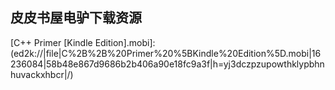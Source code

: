 ## 皮皮书屋电驴下载资源 

[Harry Potter and the  Prisoner of Azkaban.pdf]: (ed2k://|file|Harry%20Potter%20and%20the%20%20Prisoner%20of%20Azkaban.pdf|4478241|4231c3e3b72524dffe54e486b15b8f40|h=zm5jvgwtjyvv65stsn7vfi6qnamdrjau|/)

[Flask Web Development.pdf]: (ed2k://|file|Flask%20Web%20Development.pdf|8864692|1afeaab919c0ce557c753627c39194cd|h=aujon45czaf6phloodcrwpjzfzcqny4u|/)

[Seven Deadliest Network Attacks.pdf]: (ed2k://|file|Seven%20Deadliest%20Network%20Attacks.pdf|7307304|a26b275aac717248ccaae9ecbb9f2d8c|h=tq7fw4l5xayhttwxkfukmukg65g7edlq|/)

[Drupal Web Services.pdf]: (ed2k://|file|Drupal%20Web%20Services.pdf|7057270|a2a84bf964493554c707d10888aa8795|h=pcina7lwdlqrzwo3ugotrmiqviay2pg7|/)

[用 TCP_IP 进行网际互联, 第2卷, 第3版.pdf]: (ed2k://|file|%E7%94%A8%20TCP_IP%20%E8%BF%9B%E8%A1%8C%E7%BD%91%E9%99%85%E4%BA%92%E8%81%94%2C%20%E7%AC%AC2%E5%8D%B7%2C%20%E7%AC%AC3%E7%89%88.pdf|11144975|b8e845cf45437a4021e382b2b1648436|h=rmbtugdj4cib5cntvmtkzm4pxmd2s3za|/)

[MOS 2013 Study Guide for Microsoft Access.pdf]: (ed2k://|file|MOS%202013%20Study%20Guide%20for%20Microsoft%20Access.pdf|7324777|e646a1357ae6c3ecc844f2eb3a552cd1|h=4uuk7rn53hrln64v7ul2nofa4unuv52x|/)

[pfSense 2 Cookbook.pdf]: (ed2k://|file|pfSense%202%20Cookbook.pdf|6568318|818027575c463b34715152d8a08f7ebd|h=llcjby4fay5pqx7dmfctcdxgzunt2tdi|/)

[HTML, XHTML, and CSS For The Absolute Beginner.pdf]: (ed2k://|file|HTML%2C%20XHTML%2C%20and%20CSS%20For%20The%20Absolute%20Beginner.pdf|10763724|9e7f570c9771bedb0a9356b370e67557|h=kl3a4mlgxvyovcp4lbuz5e5e2q3pvzg6|/)

[Safety Critical Computer Systems.pdf]: (ed2k://|file|Safety%20Critical%20Computer%20Systems.pdf|13260980|e31c856e867eaaecd1e2988503ac0b8a|h=xwgycf7r5svit5ecb3zp7svfok6e3gko|/)

[Adobe Creative Suite 4 Design Premium Classroom in a Book.pdf]: (ed2k://|file|Adobe%20Creative%20Suite%204%20Design%20Premium%20Classroom%20in%20a%20Book.pdf|28675485|d2b89bb478eb944f783e4fa5cc55dc0d|h=amzwgq5fsfxtn73bhtang2hqpogmufna|/)

[C++程序设计语言（特别版）.pdf]: (ed2k://|file|C%2B%2B%E7%A8%8B%E5%BA%8F%E8%AE%BE%E8%AE%A1%E8%AF%AD%E8%A8%80%EF%BC%88%E7%89%B9%E5%88%AB%E7%89%88%EF%BC%89.pdf|25349452|bfb86fc1959d90d399c64eadb7c6fa6a|h=sqbbgvaxmmw2554jwjprzgj76ahussll|/)

[MySQL Crash Course.chm]: (ed2k://|file|MySQL%20Crash%20Course.chm|472958|491fbfc5a1d3d35da3e1983e9f629974|h=erix6z6hw2z6zcy3syc7bykv6qfwe25l|/)

[Windows Server 2008 Active Directory Resource Kit.pdf]: (ed2k://|file|Windows%20Server%202008%20Active%20Directory%20Resource%20Kit.pdf|18882623|8ed66318b4b587d7c04171798b4084b8|h=id7ybt42t22ekdssyt57xm4yd4whd3oh|/)

[Advanced Bash-Scripting Guide.pdf]: (ed2k://|file|Advanced%20Bash-Scripting%20Guide.pdf|2619626|636a4aca805b194632b951fad8806544|h=zzag3nf4eszxzn4dklbybbvrxitg4guz|/)

[Linux Kernel Development, 2nd Edition.chm]: (ed2k://|file|Linux%20Kernel%20Development%2C%202nd%20Edition.chm|1348659|b881b757c64af43e07afb649a452ce84|h=2xh3kaaoydmmbk7rdpexaqtnzkxuxhf7|/)

[Programming in Lua.pdf]: (ed2k://|file|Programming%20in%20Lua.pdf|1803906|4425249adcca701d608c5084f2cba4d8|h=v5gxrbkmurylave66q4un3ictjt52irh|/)

[JasperReports 3.5 For Java Dvelopers.pdf]: (ed2k://|file|JasperReports%203.5%20For%20Java%20Dvelopers.pdf|8304530|d7e798d0a3ca34b8965ef20cfa8d2979|h=eryn73z4chm2lqw7okhet5usvasmkwxw|/)

[Eric Meyer谈CSS(卷2).pdf]: (ed2k://|file|Eric%20Meyer%E8%B0%88CSS%28%E5%8D%B72%29.pdf|43616574|a6244af5e1a24735a2caff067437072b|h=cvkdgbhl7g2rp7z7nfbrtwfyi6s2oaqq|/)

[Beginning XML Databases.chm]: (ed2k://|file|Beginning%20XML%20Databases.chm|23211238|a46637e45d79724d5db0610f1421c06f|h=gxhvbddps7osu6kufkowjluoxlch4fq6|/)

[A Project Guide to UX Design_ For user experience designers in the field or in the making (2nd Edition).pdf]: (ed2k://|file|A%20Project%20Guide%20to%20UX%20Design_%20For%20user%20experience%20designers%20in%20the%20field%20or%20in%20the%20making%20%282nd%20Edition%29.pdf|20360284|4313d534fbecf14321c05464eea79a41|h=3b5fylkxg3gb77vom6cnqhkomv2n5kzb|/)

[Metaprogramming Ruby Program Like the Ruby Pros.pdf]: (ed2k://|file|Metaprogramming%20Ruby%20Program%20Like%20the%20Ruby%20Pros.pdf|6664371|103f01ab34c508143ade2abed987ac35|h=lezdteiplq2b34kq7dctftqve5irvqkn|/)

[Data Mining with SQL Server 2005.pdf]: (ed2k://|file|Data%20Mining%20with%20SQL%20Server%202005.pdf|8991949|aa1f56d2d65e2a5158e87f6cd70a6bb7|h=t7s2mjd6xgu7cwqgb2di76txg6gxjlzt|/)

[Health Informatics.pdf]: (ed2k://|file|Health%20Informatics.pdf|2195938|601528cc7c7fe7c253f5e488413e2cc7|h=ild2eqo3hwwei2cov5e5adartrfwz2ac|/)

[算法导论第二版-part3.pdf]: (ed2k://|file|%E7%AE%97%E6%B3%95%E5%AF%BC%E8%AE%BA%E7%AC%AC%E4%BA%8C%E7%89%88-part3.pdf|51082369|819e013e6f939ace080c35998e6cd92f|h=pwvaq4wpuc6uhd3bsobp6s3wbfvzwte5|/)

[学vc编游戏.pdf]: (ed2k://|file|%E5%AD%A6vc%E7%BC%96%E6%B8%B8%E6%88%8F.pdf|7024528|fda60a869fbe5abc06c3fba6af24645f|h=hitjkjewi5qy5j64pvmgb2sldga3xh4n|/)

[Java Persistence with MyBatis 3.pdf]: (ed2k://|file|Java%20Persistence%20with%20MyBatis%203.pdf|1085917|d18dc6290c68e09f06a0713e288ec00a|h=jc2ucxvjgtbjhs4ufpe4li6vd2rncld2|/)

[MySQL Stored Procedure Programming.chm]: (ed2k://|file|MySQL%20Stored%20Procedure%20Programming.chm|4302370|dff03d6b6d84c42ed99fda545ee144ee|h=ozkhirb2u46khmmhgoo6l4n6i5ewdbx2|/)

[Beginning ArcGIS for Desktop Development using .NET.pdf]: (ed2k://|file|Beginning%20ArcGIS%20for%20Desktop%20Development%20using%20.NET.pdf|29384652|14f56ef9e46e7de6452867c69a9fcd23|h=awlhnqqzutikdc6szhynjmq6orgs4vhk|/)

[AutoCAD 2000使用指南.zip]: (ed2k://|file|AutoCAD%202000%E4%BD%BF%E7%94%A8%E6%8C%87%E5%8D%97.zip|12260617|e218f2d4445ed7d72dbcb1201231c852|h=mkb6i3augxguml3c6gpflxtmcccmrz7m|/)

[Flow_ The Psychology of Optimal Experience.pdf]: (ed2k://|file|Flow_%20The%20Psychology%20of%20Optimal%20Experience.pdf|2381240|e9e7cd62a1351d47a56c387a15220b1a|h=av6vikuio6luymxju7rbrhjdqrgiqpqn|/)

[Learning jQuery – Fourth Edition.pdf]: (ed2k://|file|Learning%20jQuery%20%E2%80%93%20Fourth%20Edition.pdf|5792706|507bacebf046c994e4e304945b179621|h=p2taai4vh2utzdqsbe2firl2oyahuctl|/)

[Web 2.0 Architectures.pdf]: (ed2k://|file|Web%202.0%20Architectures.pdf|6694461|55a3e3b931911266271a31d82eb46eb9|h=7db3djf7qk55sr5hwmfbh4jmf5s6d4rh|/)

[深入理解Linux网络技术内幕(ZIP卷1).pdf]: (ed2k://|file|%E6%B7%B1%E5%85%A5%E7%90%86%E8%A7%A3Linux%E7%BD%91%E7%BB%9C%E6%8A%80%E6%9C%AF%E5%86%85%E5%B9%95%28ZIP%E5%8D%B71%29.pdf|34603008|57cacbc59e111dca7e23069d37fe490b|h=d3aeq23efmu3mvirefx2geww36yaqxdy|/)

[有限元方法编程.pdf]: (ed2k://|file|%E6%9C%89%E9%99%90%E5%85%83%E6%96%B9%E6%B3%95%E7%BC%96%E7%A8%8B.pdf|8872773|96f799232c86f24df76e994b97f0c73b|h=q43bqz2yuyad2hdu2n5c3pmw2gc7gw36|/)

[Introducing Windows 8.pdf]: (ed2k://|file|Introducing%20Windows%208.pdf|8854400|97323e990910b0c80a56de3db86f68d7|h=equwqoojronqwkw6kajgmu4x2xagbln2|/)

[A Bug Hunter’s Diary_ A Guided Tour Through the Wilds of Software Security.pdf]: (ed2k://|file|A%20Bug%20Hunter%E2%80%99s%20Diary_%20A%20Guided%20Tour%20Through%20the%20Wilds%20of%20Software%20Security.pdf|5231957|c4ac23959d4cd4338fa245fe41d93dc4|h=qiltkhme2dj6vavrebdeobfx5lcd2z54|/)

[Debug Hacks 中文版.pdf]: (ed2k://|file|Debug%20Hacks%20%E4%B8%AD%E6%96%87%E7%89%88.pdf|13763408|b62edddf2cc5071a3a7a2aaf7655c612|h=ynwuahpb4kfvs3owcjpe2jd77yf72krt|/)

[Windows 高级调试.pdf]: (ed2k://|file|Windows%20%E9%AB%98%E7%BA%A7%E8%B0%83%E8%AF%95.pdf|48789426|04040cc46354cf42b11c82c7db21b487|h=3yjogtkginr7bmyehd5eyich2wyubthy|/)

[XML Schema (EPUB).pdf]: (ed2k://|file|XML%20Schema%20%28EPUB%29.pdf|1031823|9723767f5623709ba710f68656ec463d|h=qjimjwnktx2ab72nbmyvf5cpausr2x4d|/)

[Linux程序设计 _ 第4版（中文版）.pdf]: (ed2k://|file|Linux%E7%A8%8B%E5%BA%8F%E8%AE%BE%E8%AE%A1%20_%20%E7%AC%AC4%E7%89%88%EF%BC%88%E4%B8%AD%E6%96%87%E7%89%88%EF%BC%89.pdf|21808878|0ab813676b6dd948c4dfdd158947bf7d|h=4go3bzbrfabey5ylvqff337qzvw344pe|/)

[The Unicode Standard – Version 6.2.pdf]: (ed2k://|file|The%20Unicode%20Standard%20%E2%80%93%20Version%206.2.pdf|11592612|f1b7393aefb58bba533f8b91a9e0d8f4|h=43x5qcqji5yebywilv7wqpwyx4ihmsb6|/)

[Junos Security.pdf]: (ed2k://|file|Junos%20Security.pdf|13931120|89e5b546da097f0a244b8f0524416541|h=el6qxdrj3peafmpwle37mhehpi4t7lnh|/)

[Network Mergers and Migrations_ Junos Design and Implementation.pdf]: (ed2k://|file|Network%20Mergers%20and%20Migrations_%20Junos%20Design%20and%20Implementation.pdf|4012645|c38b535b88142d38bef357f54fc8dd85|h=gdsxzsfjdg3clpvizeipost7geu5f5tn|/)

[Enterprise Web Development.pdf]: (ed2k://|file|Enterprise%20Web%20Development.pdf|46213062|c0d7187504a02e8e379472a6e4885601|h=nmjwo7fl4lkx25ukcuonbfpsnbrsrzsi|/)

[Junos Enterprise Routing, 2nd Edition.pdf]: (ed2k://|file|Junos%20Enterprise%20Routing%2C%202nd%20Edition.pdf|14391887|426048a893f4f5f4dd576f42661ef5ae|h=n6dlix2p77niota2zgsgldskut4ucw4l|/)

[黑客攻防技术宝典 Web实战篇.pdf]: (ed2k://|file|%E9%BB%91%E5%AE%A2%E6%94%BB%E9%98%B2%E6%8A%80%E6%9C%AF%E5%AE%9D%E5%85%B8%20Web%E5%AE%9E%E6%88%98%E7%AF%87.pdf|39630070|e88553c69dd954167cd9a5f21975d868|h=hk7gylggfjnebxpc7cdergpzgx35h4ae|/)

[Processing 2_ Creative Programming Cookbook.pdf]: (ed2k://|file|Processing%202_%20Creative%20Programming%20Cookbook.pdf|6844635|1a01ced5e9964cd93bdb5595c1a8891e|h=xlufmlmfcu2ixxilcnbaneu6tvrmyk4x|/)

[Pro SharePoint Solution Development_ Combining .NET, SharePoint and Office 2007.pdf]: (ed2k://|file|Pro%20SharePoint%20Solution%20Development_%20Combining%20.NET%2C%20SharePoint%20and%20Office%202007.pdf|10494399|7b904fc19142e9e6612c61888d9a9230|h=ab45ifh57b3tx4wko7uqgwreklbl6mh4|/)

[JUNOS OS For Dummies, 2nd Edition.pdf]: (ed2k://|file|JUNOS%20OS%20For%20Dummies%2C%202nd%20Edition.pdf|2967485|a17d3baa5c081d803cff06645a533b48|h=eooxs6waknuzkgtq3j675g5h6ijrq2us|/)

[软件调试的艺术.pdf]: (ed2k://|file|%E8%BD%AF%E4%BB%B6%E8%B0%83%E8%AF%95%E7%9A%84%E8%89%BA%E6%9C%AF.pdf|7817471|cb94aeeedf9c0ef442e6fcd689bd85b2|h=blsygxcskmcb2sqntgxxapul7yeecxxl|/)

[Sams Teach Yourself Google Places in 10 Minutes.pdf]: (ed2k://|file|Sams%20Teach%20Yourself%20Google%20Places%20in%2010%20Minutes.pdf|6725507|04a25c7f6407d19eeca7d1750deccfe4|h=y6v6d2ik4dz2gajhm5irmfxmdpql2mpu|/)

[Juniper MX Series.pdf]: (ed2k://|file|Juniper%20MX%20Series.pdf|11755976|5d07877ca3c3105a0e15ca2df91cc088|h=hwuw37nlp6b22srx4sluj74sbx7r5lbc|/)

[Apache Server 2 Bible.pdf]: (ed2k://|file|Apache%20Server%202%20Bible.pdf|3611920|229e26299b53ca345279cc43381d03ba|h=hagwql4kpruynifgn6or34h3dhpvfdqy|/)

[实战Nginx：取代Apache的高性能Web服务器.pdf]: (ed2k://|file|%E5%AE%9E%E6%88%98Nginx%EF%BC%9A%E5%8F%96%E4%BB%A3Apache%E7%9A%84%E9%AB%98%E6%80%A7%E8%83%BDWeb%E6%9C%8D%E5%8A%A1%E5%99%A8.pdf|15989006|315829a66d6b7441ef6ff6e117b06f00|h=5xf6ocqk3k26vl3c2gqughdqija5eflb|/)

[Engineering a Compiler.pdf]: (ed2k://|file|Engineering%20a%20Compiler.pdf|2309778|6d8c02648dba499ec8aa8f6c4ac573ae|h=qwapvbvg7ahnf5qa2f7vp4nlr3umzj6j|/)

[GPU Gems_ Programming Techniques, Tips and Tricks for Real-Time Graphics.rar]: (ed2k://|file|GPU%20Gems_%20Programming%20Techniques%2C%20Tips%20and%20Tricks%20for%20Real-Time%20Graphics.rar|14536150|f5b7c6e2f6b9e8a42e857d48ed11be31|h=m64mpzghleb7ylkudzlmnuhesjgxrptz|/)

[Perl and Apache_ Your visual blueprint™ for developing dynamic Web content.pdf]: (ed2k://|file|Perl%20and%20Apache_%20Your%20visual%20blueprint%E2%84%A2%20for%20developing%20dynamic%20Web%20content.pdf|18435432|6a30c2a403a913ae39ae104cf181f31b|h=5fr44oduhuxk66quumbrm5wlfypv5x4q|/)

[Building Web Applications with Erlang.pdf]: (ed2k://|file|Building%20Web%20Applications%20with%20Erlang.pdf|2490471|1dc284d926b3a94b69ba32d1d293f07b|h=xcfdkn4xwykusxw6epzwmqfumidjadmb|/)

[Apache Server源代码分析.pdf]: (ed2k://|file|Apache%20Server%E6%BA%90%E4%BB%A3%E7%A0%81%E5%88%86%E6%9E%90.pdf|7899507|a6a41add26d16dc72c9611095dee2334|h=d5r7bysfollkcnjz5d5ekgqny24nin64|/)

[Introducing Erlang.pdf]: (ed2k://|file|Introducing%20Erlang.pdf|8119082|f3c44e22a31c871ea7480cfd62ac53fa|h=t5443bzkhbyfomovrcddogwak3qmehsb|/)

[Jump Start JavaScript.pdf]: (ed2k://|file|Jump%20Start%20JavaScript.pdf|2970627|c5f4e1486f78436462788a7f8a94663a|h=5azznzcddl5xjl7arbyd65ofpt7qwoiu|/)

[Magento 1.4 Theming Cookbook.pdf]: (ed2k://|file|Magento%201.4%20Theming%20Cookbook.pdf|3827721|28bf52d735f4a1fd3280c4e879b3a3f8|h=jirrclyrdpc2hginwv6pal6gmur7eoo2|/)

[Python and HDF5.pdf]: (ed2k://|file|Python%20and%20HDF5.pdf|7283084|8db2ab259d9ec2d4ba4b2c1ecb2e9043|h=yy7iohlqd2e7n5mvscchvzsciunbbctw|/)

[C++ Primer [Kindle Edition].mobi]: (ed2k://|file|C%2B%2B%20Primer%20%5BKindle%20Edition%5D.mobi|16236084|58b48e867d9686b2b406a90e18fc9a3f|h=yj3dczpzupowthklypbhnhuvackxhbcr|/)

[Internet Communications Using SIP.pdf]: (ed2k://|file|Internet%20Communications%20Using%20SIP.pdf|13762814|b02020ce8fbe198d7bf3d89670771bfa|h=j4hmkibcirlpyzdhlybbtreywy3ylooe|/)

[Making Musical Apps.pdf]: (ed2k://|file|Making%20Musical%20Apps.pdf|7786482|33be3c31beb038c892e292a1367c4aaa|h=bt2ybrn45doty2vkeiblq25faqmcqs2x|/)

[Data Flow Analysis.pdf]: (ed2k://|file|Data%20Flow%20Analysis.pdf|3614423|2970549cb6a4820edb4bf44c8a8b3f21|h=eoiij46atugm34eeq2425kqy244v6flt|/)

[The Scheme Programming Language, Third Edition, pdf.pdf]: (ed2k://|file|The%20Scheme%20Programming%20Language%2C%20Third%20Edition%2C%20pdf.pdf|1773555|d242784f1f9bfa6be88cf41617ca482a|h=yo6geihs5an7nszmjof52yvwu5mwhgof|/)

[The Python Standard Library by Example.rar]: (ed2k://|file|The%20Python%20Standard%20Library%20by%20Example.rar|4448317|5e574461de4317ee6bc2f82f7e4e588a|h=l3lguiao72hkpnj2plh3p33zqjvc2fpt|/)

[Nmap 6_ Network Exploration and Security Auditing Cookbook.pdf]: (ed2k://|file|Nmap%206_%20Network%20Exploration%20and%20Security%20Auditing%20Cookbook.pdf|1880280|2c0d4422b04b85655995da2bd15a955e|h=k62jsvzd6djiqkai5dc6icdihwshsrog|/)

[Microsoft .net IL 汇编语言程序设计指南.chm]: (ed2k://|file|Microsoft%20.net%20IL%20%E6%B1%87%E7%BC%96%E8%AF%AD%E8%A8%80%E7%A8%8B%E5%BA%8F%E8%AE%BE%E8%AE%A1%E6%8C%87%E5%8D%97.chm|1481692|c878b1a2da8b0141ab2d6d1139212538|h=odoy6n77ky7zy4lwig4uaoareujile5g|/)

[Blender Foundations_ The Essential Guide to Learning Blender 2.5.pdf]: (ed2k://|file|Blender%20Foundations_%20The%20Essential%20Guide%20to%20Learning%20Blender%202.5.pdf|31450543|ce9737feb41b85e06f087e3262bdb5cf|h=7ipsksbf2dreoe3l5ly2cdhzg6gy5lu2|/)

[The Elements of Statistical Learning (2nd edition).pdf]: (ed2k://|file|The%20Elements%20of%20Statistical%20Learning%20%282nd%20edition%29.pdf|13303613|2a9ca71706e3b389570e39cada402d2a|h=g3felxzqhsodooj6vpqmti53ohtenzyq|/)

[Waltzing with Bears.pdf]: (ed2k://|file|Waltzing%20with%20Bears.pdf|1874246|9798df0d83ce787459479026aa604b06|h=7co2zrdrr7xko4q5icuyw24zjlwnvxbi|/)

[Developing Visual Studio .NET Macros and Add-Ins.pdf]: (ed2k://|file|Developing%20Visual%20Studio%20.NET%20Macros%20and%20Add-Ins.pdf|15311706|37d2dc5b57aed323eb0dd12f63304133|h=v77num2o5enzcompwvkzbza3e3eac6dr|/)

[Anatomy of Lisp.pdf]: (ed2k://|file|Anatomy%20of%20Lisp.pdf|22745734|1c0008d2d1dedcaa65692a28b2a44dab|h=affyf7wbiskwiopaknduesr7iir623lj|/)

[Applied Network Security Monitoring_ Collection, Detection, and Analysis (epub版).pdf]: (ed2k://|file|Applied%20Network%20Security%20Monitoring_%20Collection%2C%20Detection%2C%20and%20Analysis%20%28epub%E7%89%88%29.pdf|7787896|e14084b7da91acef10c8bfed1516d9a4|h=2inihabwmktlokezc6a7u7pb6gzjbwsx|/)

[Rapid Prototyping with JS.pdf]: (ed2k://|file|Rapid%20Prototyping%20with%20JS.pdf|6993436|d14be1f5c4a554bfd5c033cbccf09506|h=llg7gupemyrg6r6mfknxx625zfrpgahz|/)

[Spring Python 1.1.pdf]: (ed2k://|file|Spring%20Python%201.1.pdf|6405621|045dd1c1f46534fbc3b9298996fc6743|h=um4rbuqurmhtr22qe6awwzqe5j2wm7og|/)

[思维.pdf]: (ed2k://|file|%E6%80%9D%E7%BB%B4.pdf|19265953|8fddbfc68fbc8b35b24d50e1e1146803|h=ofninf5r2zaswgoyv7ztgyfp6ju3jpqp|/)

